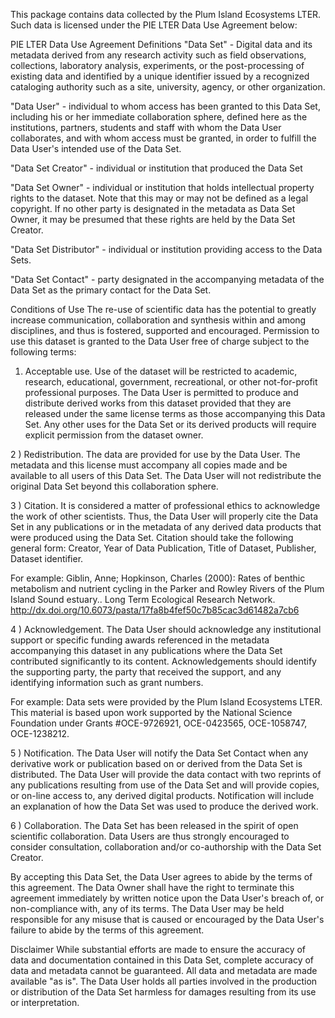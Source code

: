 This package contains data collected by the Plum Island Ecosystems LTER. Such data is licensed under the PIE LTER Data Use Agreement below:

PIE LTER Data Use Agreement
Definitions
"Data Set" - Digital data and its metadata derived from any research activity such as field observations, collections, laboratory analysis, experiments, or the post-processing of existing data and identified by a unique identifier issued by a recognized cataloging authority such as a site, university, agency, or other organization.

"Data User" - individual to whom access has been granted to this Data Set, including his or her immediate collaboration sphere, defined here as the institutions, partners, students and staff with whom the Data User collaborates, and with whom access must be granted, in order to fulfill the Data User's intended use of the Data Set.

"Data Set Creator" - individual or institution that produced the Data Set

"Data Set Owner" - individual or institution that holds intellectual property rights to the dataset. Note that this may or may not be defined as a legal copyright. If no other party is designated in the metadata as Data Set Owner, it may be presumed that these rights are held by the Data Set Creator.

"Data Set Distributor" - individual or institution providing access to the Data Sets.

"Data Set Contact" - party designated in the accompanying metadata of the Data Set as the primary contact for the Data Set.

Conditions of Use
The re-use of scientific data has the potential to greatly increase communication, collaboration and synthesis within and among disciplines, and thus is fostered, supported and encouraged. Permission to use this dataset is granted to the Data User free of charge subject to the following terms:

1) Acceptable use. Use of the dataset will be restricted to academic, research, educational, government, recreational, or other not-for-profit professional purposes. The Data User is permitted to produce and distribute derived works from this dataset provided that they are released under the same license terms as those accompanying this Data Set. Any other uses for the Data Set or its derived products will require explicit permission from the dataset owner.

2 ) Redistribution. The data are provided for use by the Data User. The metadata and this license must accompany all copies made and be available to all users of this Data Set. The Data User will not redistribute the original Data Set beyond this collaboration sphere.

3 ) Citation. It is considered a matter of professional ethics to acknowledge the work of other scientists. Thus, the Data User will properly cite the Data Set in any publications or in the metadata of any derived data products that were produced using the Data Set. Citation should take the following general form: Creator, Year of Data Publication, Title of Dataset, Publisher, Dataset identifier.

For example:
Giblin, Anne; Hopkinson, Charles (2000): Rates of benthic metabolism and nutrient cycling in the Parker and Rowley Rivers of the Plum Island Sound estuary.. Long Term Ecological Research Network. http://dx.doi.org/10.6073/pasta/17fa8b4fef50c7b85cac3d61482a7cb6

4 ) Acknowledgement. The Data User should acknowledge any institutional support or specific funding awards referenced in the metadata accompanying this dataset in any publications where the Data Set contributed significantly to its content. Acknowledgements should identify the supporting party, the party that received the support, and any identifying information such as grant numbers.

For example:
Data sets were provided by the Plum Island Ecosystems LTER. This material is based upon work supported by the National Science Foundation under Grants #OCE-9726921, OCE-0423565, OCE-1058747, OCE-1238212.

5 ) Notification. The Data User will notify the Data Set Contact when any derivative work or publication based on or derived from the Data Set is distributed. The Data User will provide the data contact with two reprints of any publications resulting from use of the Data Set and will provide copies, or on-line access to, any derived digital products. Notification will include an explanation of how the Data Set was used to produce the derived work.

6 ) Collaboration. The Data Set has been released in the spirit of open scientific collaboration. Data Users are thus strongly encouraged to consider consultation, collaboration and/or co-authorship with the Data Set Creator.

By accepting this Data Set, the Data User agrees to abide by the terms of this agreement. The Data Owner shall have the right to terminate this agreement immediately by written notice upon the Data User's breach of, or non-compliance with, any of its terms. The Data User may be held responsible for any misuse that is caused or encouraged by the Data User's failure to abide by the terms of this agreement.

Disclaimer
While substantial efforts are made to ensure the accuracy of data and documentation contained in this Data Set, complete accuracy of data and metadata cannot be guaranteed. All data and metadata are made available "as is". The Data User holds all parties involved in the production or distribution of the Data Set harmless for damages resulting from its use or interpretation.
